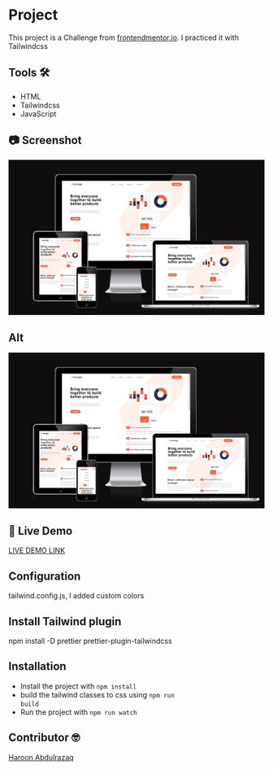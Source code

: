 # Project
This project is a Challenge from [frontendmentor.io](https://www.frontendmentor.io/challenges/manage-landing-page-SLXqC6P5). I practiced it with Tailwindcss 

## Tools :hammer_and_wrench:
- HTML
- Tailwindcss
- JavaScript

## :camera: Screenshot 
![Screenshot](/img/manage-screenshot-responsiveness.png)

## Alt
![Alt text](/img/manage-screenshot-responsiveness.png?raw=true)

## :rocket: Live Demo
[LIVE DEMO LINK](https://haroonabdulrazaq.github.io/manage-landing-tailwind/)

## Configuration
tailwind.config.js, I added custom colors

## Install Tailwind plugin
npm install -D prettier prettier-plugin-tailwindcss

## Installation
- Install the project with <code>npm install</code>
- build the tailwind classes to css using <code>npm run build</code>
- Run the project with <code>npm run watch</code>

## Contributor  :nerd_face:
[Haroon Abdulrazaq](http://haroonabdulrazaq.tech/)